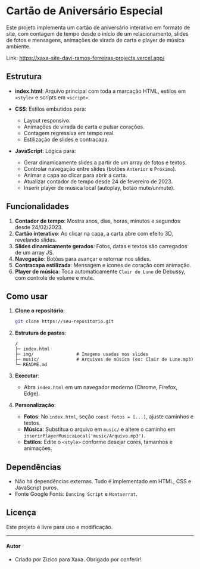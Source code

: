 # Cartão de Aniversário Especial

Este projeto implementa um cartão de aniversário interativo em formato de site, com contagem de tempo desde o início de um relacionamento, slides de fotos e mensagens, animações de virada de carta e player de música ambiente.

Link: https://xaxa-site-davi-ramos-ferreiras-projects.vercel.app/

## Estrutura

* **index.html**: Arquivo principal com toda a marcação HTML, estilos em `<style>` e scripts em `<script>`.
* **CSS**: Estilos embutidos para:

  * Layout responsivo.
  * Animações de virada de carta e pulsar corações.
  * Contagem regressiva em tempo real.
  * Estilização de slides e contracapa.
* **JavaScript**: Lógica para:

  * Gerar dinamicamente slides a partir de um array de fotos e textos.
  * Controlar navegação entre slides (botões `Anterior` e `Próximo`).
  * Animar a capa ao clicar para abrir a carta.
  * Atualizar contador de tempo desde 24 de fevereiro de 2023.
  * Inserir player de música local (autoplay, botão mute/unmute).

## Funcionalidades

1. **Contador de tempo**: Mostra anos, dias, horas, minutos e segundos desde 24/02/2023.
2. **Cartão interativo**: Ao clicar na capa, a carta abre com efeito 3D, revelando slides.
3. **Slides dinamicamente gerados**: Fotos, datas e textos são carregados de um array JS.
4. **Navegação**: Botões para avançar e retornar nos slides.
5. **Contracapa estilizada**: Mensagem e ícones de coração com animação.
6. **Player de música**: Toca automaticamente `Clair de Lune` de Debussy, com controle de volume e mute.

## Como usar

1. **Clone o repositório**:

   ```bash
   git clone https://seu-repositorio.git
   ```

2. **Estrutura de pastas**:

   ```plaintext
   /
   ├─ index.html
   ├─ img/                # Imagens usadas nos slides
   ├─ music/              # Arquivos de música (ex: Clair de Lune.mp3)
   └─ README.md
   ```

3. **Executar**:

   * Abra `index.html` em um navegador moderno (Chrome, Firefox, Edge).

4. **Personalização**:

   * **Fotos**: No `index.html`, seção `const fotos = [...]`, ajuste caminhos e textos.
   * **Música**: Substitua o arquivo em `music/` e altere o caminho em `inserirPlayerMusicaLocal('music/Arquivo.mp3')`.
   * **Estilos**: Edite o `<style>` conforme desejar cores, tamanhos e animações.

## Dependências

* Não há dependências externas. Tudo é implementado em HTML, CSS e JavaScript puros.
* Fonte Google Fonts: `Dancing Script` e `Montserrat`.

## Licença

Este projeto é livre para uso e modificação.

---

#### Autor

* Criado por Zizico para Xaxa. Obrigado por conferir!
